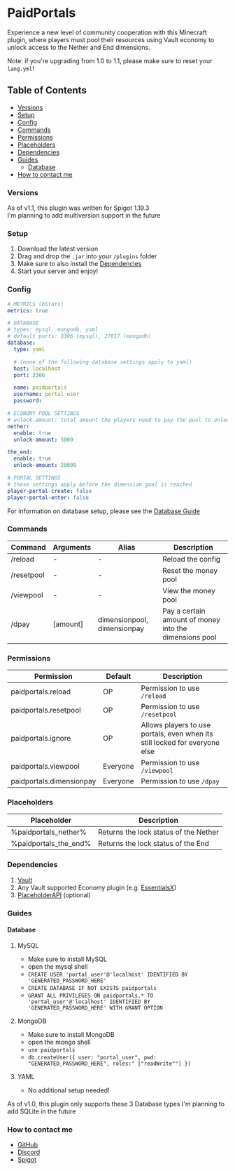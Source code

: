 # PaidPortals

Experience a new level of community cooperation with this Minecraft plugin,
where players must pool their resources using Vault economy to unlock access
to the Nether and End dimensions.

Note: if you're upgrading from 1.0 to 1.1, please make sure to reset your `lang.yml`!

## Table of Contents

- [Versions](#ver)
- [Setup](#setup)
- [Config](#conf)
- [Commands](#cmd)
- [Permissions](#perms)
- [Placeholders](#placeholders)
- [Dependencies](#depend)
- [Guides](#guide)
  - [Database](#db)
- [How to contact me](#contact)

### <a name="ver">Versions</a>

As of v1.1, this plugin was written for Spigot 1.19.3 \
I'm planning to add multiversion support in the future

### <a name="setup">Setup</a>

1. Download the latest version
2. Drag and drop the `.jar` into your `/plugins` folder
3. Make sure to also install the [Dependencies](#depend)
4. Start your server and enjoy!

### <a name="conf">Config</a>

```yaml
# METRICS (bStats)
metrics: true

# DATABASE
# types: mysql, mongodb, yaml
# default ports: 3306 (mysql), 27017 (mongodb)
database:
  type: yaml

  # (none of the following database settings apply to yaml)
  host: localhost
  port: 3306

  name: paidportals
  username: portal_user
  password:

# ECONOMY POOL SETTINGS
# unlock-amount: total amount the players need to pay the pool to unlock a dimension
nether:
  enable: true
  unlock-amount: 5000

the_end:
  enable: true
  unlock-amount: 20000

# PORTAL SETTINGS
# these settings apply before the dimension goal is reached
player-portal-create: false
player-portal-enter: false
```

For information on database setup, please see the [Database Guide](#db)

### <a name="cmd">Commands</a>

| Command     | Arguments | Alias                       | Description                                            |
|-------------|-----------|-----------------------------|--------------------------------------------------------|
| /reload     | -         | -                           | Reload the config                                      |
| /resetpool  | -         | -                           | Reset the money pool                                   |
| /viewpool   | -         | -                           | View the money pool                                    |
| /dpay       | [amount]  | dimensionpool, dimensionpay | Pay a certain amount of money into the dimensions pool |

### <a name="perms">Permissions</a>

| Permission               | Default  | Description                                                                 |
|--------------------------|----------|-----------------------------------------------------------------------------|
| paidportals.reload       | OP       | Permission to use `/reload`                                                 |
| paidportals.resetpool    | OP       | Permission to use `/resetpool`                                              |
| paidportals.ignore       | OP       | Allows players to use portals, even when its still locked for everyone else |
| paidportals.viewpool     | Everyone | Permission to use `/viewpool`                                               |
| paidportals.dimensionpay | Everyone | Permission to use `/dpay`                                                   |

### <a name="placeholders">Placeholders</a>

| Placeholder           | Description                           |
|-----------------------|---------------------------------------|
| %paidportals_nether%  | Returns the lock status of the Nether |
| %paidportals_the_end% | Returns the lock status of the End    |

### <a name="depends">Dependencies</a>

1. [Vault](https://www.spigotmc.org/resources/vault.34315/)
2. Any Vault supported Economy plugin (e.g. [EssentialsX](https://www.spigotmc.org/resources/essentialsx.9089/))
3. [PlaceholderAPI](https://www.spigotmc.org/resources/placeholderapi.6245/) (optional)

### <a name="guide">Guides</a>

#### <a name="db">Database</a>

1. MySQL 
   - Make sure to install MySQL
   - open the mysql shell
   - `CREATE USER 'portal_user'@'localhost' IDENTIFIED BY 'GENERATED_PASSWORD_HERE'`
   - `CREATE DATABASE IF NOT EXISTS paidportals`
   - `GRANT ALL PRIVILEGES ON paidportals.* TO 'portal_user'@'localhost' IDENTIFIED BY 'GENERATED_PASSWORD_HERE' WITH GRANT OPTION`


2. MongoDB
   - Make sure to install MongoDB
   - open the mongo shell
   - `use paidportals`
   - `db.createUser({ user: "portal_user", pwd: "GENERATED_PASSWORD_HERE", roles:" ["readWrite""] })`


1. YAML
   - No additional setup needed!


As of v1.0, this plugin only supports these 3 Database types
I'm planning to add SQLite in the future

### <a name="contact">How to contact me</a>

- [GitHub](https://github.com/maurxce/PaidPortals/issues)
- [Discord](https://maurxce.dev/discord)
- [Spigot](https://www.spigotmc.org/members/2lewd4u.1670754/)
